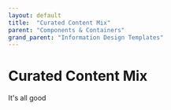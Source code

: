 ```yaml
---
layout: default
title:  "Curated Content Mix"
parent: "Components & Containers"
grand_parent: "Information Design Templates"
---
```


# Curated Content Mix

It's all good
